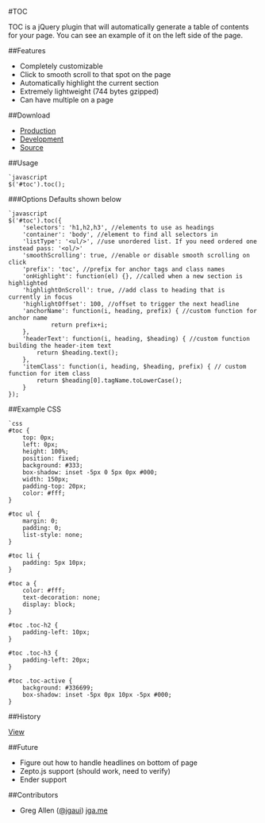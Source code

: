 #TOC

TOC is a jQuery plugin that will automatically generate a table of contents for your page. You can see an example of it on the left side of the page.

##Features
- Completely customizable
- Click to smooth scroll to that spot on the page
- Automatically highlight the current section
- Extremely lightweight (744 bytes gzipped)
- Can have multiple on a page

##Download

- [Production](https://raw.github.com/jgallen23/toc/master/dist/toc.min.js)
- [Development](https://raw.github.com/jgallen23/toc/master/dist/toc.js)
- [Source](http://github.com/jgallen23/toc)

##Usage

	`javascript
	$('#toc').toc();

###Options
Defaults shown below

	`javascript
	$('#toc').toc({
		'selectors': 'h1,h2,h3', //elements to use as headings
		'container': 'body', //element to find all selectors in
		'listType': '<ul/>', //use unordered list. If you need ordered one instead pass: '<ol/>'
		'smoothScrolling': true, //enable or disable smooth scrolling on click
		'prefix': 'toc', //prefix for anchor tags and class names
		'onHighlight': function(el) {}, //called when a new section is highlighted 
		'highlightOnScroll': true, //add class to heading that is currently in focus
		'highlightOffset': 100, //offset to trigger the next headline
		'anchorName': function(i, heading, prefix) { //custom function for anchor name
				return prefix+i;
		},
		'headerText': function(i, heading, $heading) { //custom function building the header-item text
			return $heading.text();
		},
		'itemClass': function(i, heading, $heading, prefix) { // custom function for item class
			return $heading[0].tagName.toLowerCase();
		}
	});

##Example CSS

	`css
	#toc {
		top: 0px;
		left: 0px;
		height: 100%;
		position: fixed;
		background: #333;
		box-shadow: inset -5px 0 5px 0px #000;
		width: 150px;
		padding-top: 20px;
		color: #fff;
	}

	#toc ul {
		margin: 0;
		padding: 0;
		list-style: none;
	}

	#toc li {
		padding: 5px 10px;
	}

	#toc a {
		color: #fff;
		text-decoration: none;
		display: block;
	}

	#toc .toc-h2 {
		padding-left: 10px;
	}

	#toc .toc-h3 {
		padding-left: 20px;
	}

	#toc .toc-active {
		background: #336699;
		box-shadow: inset -5px 0px 10px -5px #000;
	}

##History

[View](https://raw.github.com/jgallen23/toc/master/History.md)

##Future
- Figure out how to handle headlines on bottom of page
- Zepto.js support (should work, need to verify)
- Ender support


##Contributors
- Greg Allen ([@jgaui](http://twitter.com/jgaui)) [jga.me](http://jga.me)
